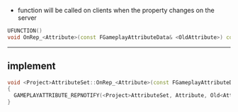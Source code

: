 - function will be called on clients when the property changes on the server

```cpp
UFUNCTION()  
void OnRep_<Attribute>(const FGameplayAttributeData& <OldAttribute>) const;
```

---

## implement
```cpp
void <Project>AttributeSet::OnRep_<Attribute>(const FGameplayAttributeData& Old<Attribute>) const  
{  
  GAMEPLAYATTRIBUTE_REPNOTIFY(<Project>AttributeSet, Attribute, Old<Attribute>);  
}
```